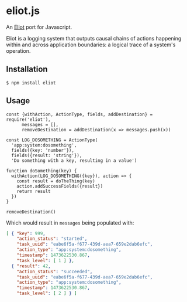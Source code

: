 # eliot.js

An [Eliot](https://github.com/ClusterHQ/eliot) port for Javascript.

Eliot is a logging system that outputs causal chains of actions happening within
and across application boundaries: a logical trace of a system's operation.


## Installation

```shell
$ npm install eliot
```

## Usage

```es6
const {withAction, ActionType, fields, addDestination} = require('eliot'),
      messages = [],
      removeDestination = addDestination(x => messages.push(x))

const LOG_DOSOMETHING = ActionType(
  'app:system:dosomething',
  fields({key: 'number'}),
  fields({result: 'string'}),
  'Do something with a key, resulting in a value')
  
function doSomething(key) {
  withAction(LOG_DOSOMETHING({key}), action => {
    const result = doTheThing(key)
    action.addSuccessFields({result})
    return result
  })
}

removeDestination()
```

Which would result in `messages` being populated with:

```json
[ { "key": 999,
    "action_status": "started",
    "task_uuid": "eabe6f5a-f677-439d-aea7-659e2dab6efc",
    "action_type": "app:system:dosomething",
    "timestamp": 1473622530.867,
    "task_level": [ 1 ] },
  { "result": 42,
    "action_status": "succeeded",
    "task_uuid": "eabe6f5a-f677-439d-aea7-659e2dab6efc",
    "action_type": "app:system:dosomething",
    "timestamp": 1473622530.867,
    "task_level": [ 2 ] } ]
```
